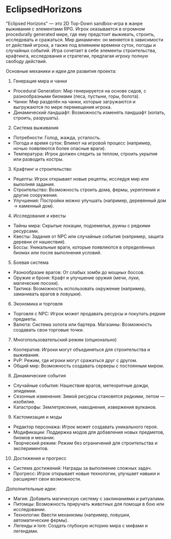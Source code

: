 # EclipsedHorizons
 "Eclipsed Horizons" — это 2D Top-Down sandbox-игра в жанре выживания с элементами RPG. Игрок оказывается в огромном procedurally generated мире, где ему предстоит выживать, строить, исследовать и сражаться. Мир динамичен: он меняется в зависимости от действий игрока, а также под влиянием времени суток, погоды и случайных событий. Игра сочетает в себе элементы строительства, крафтинга, исследования и стратегии, предлагая игроку полную свободу действий.

Основные механики и идеи для развития проекта:

1. Генерация мира и чанки

- Procedural Generation: Мир генерируется на основе сидов, с разнообразными биомами (леса, пустыни, горы, болота).
- Чанки: Мир разделён на чанки, которые загружаются и выгружаются по мере перемещения игрока.
- Динамический ландшафт: Возможность изменять ландшафт (копать, строить, разрушать).

2. Система выживания

- Потребности: Голод, жажда, усталость.
- Погода и время суток: Влияют на игровой процесс (например, ночью появляются более опасные враги).
- Температура: Игрок должен следить за теплом, строить укрытия или разводить костры.

3. Крафтинг и строительство

- Рецепты: Игрок открывает новые рецепты, исследуя мир или выполняя задания.
- Строительство: Возможность строить дома, фермы, укрепления и другие сооружения.
- Улучшения: Постройки можно улучшать (например, деревянный дом → каменный дом).

4. Исследование и квесты

- Тайны мира: Скрытые локации, подземелья, руины с редкими ресурсами.
- Квесты: Задания от NPC или случайные события (например, защита деревни от нашествия).
- Боссы: Уникальные враги, которые появляются в определённых биомах или после выполнения условий.

5. Боевая система

- Разнообразие врагов: От слабых зомби до мощных боссов.
- Оружие и броня: Крафт и улучшение оружия (мечи, луки, магические посохи).
- Тактика: Возможность использовать окружение (например, заманивать врагов в ловушки).

6. Экономика и торговля

- Торговля с NPC: Игрок может продавать ресурсы и покупать редкие предметы.
- Валюта: Система золота или бартера.
Магазины: Возможность создавать свои торговые точки.

7. Многопользовательский режим (опционально)

- Кооператив: Игроки могут объединяться для строительства и выживания.
- PvP: Режим, где игроки могут сражаться друг с другом.
- Общий мир: Возможность создавать серверы с постоянным миром.

8. Динамические события

- Случайные события: Нашествия врагов, метеоритные дожди, эпидемии.
- Сезонные изменения: Зимой ресурсы становятся редкими, летом — изобилие.
- Катастрофы: Землетрясения, наводнения, извержения вулканов.

9. Кастомизация и моды

- Редактор персонажа: Игрок может создавать уникального героя.
- Модификации: Поддержка модов для добавления новых предметов, биомов и механик.
- Творческий режим: Режим без ограничений для строительства и экспериментов.

10. Достижения и прогресс

- Система достижений: Награды за выполнение сложных задач.
- Прогресс: Игрок открывает новые технологии, улучшает навыки и расширяет свои возможности.

Дополнительные идеи:

- Магия: Добавить магическую систему с заклинаниями и ритуалами.
- Питомцы: Возможность приручать животных для помощи в бою или исследовании.
- Технологии: Ввести механизмы (например, ловушки, автоматические фермы).
- Легенды и lore: Создать глубокую историю мира с мифами и легендами.